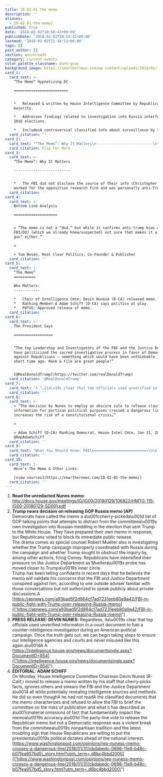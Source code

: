 ```yaml
---
title: 18.02.01 the memo
description: ''
aliases:
  - 18-02-01-the-memo/
published: true
date: '2018-02-02T10:50:42+00:00'
publishDate: '2018-02-02T10:50:42+00:00'
lastmod: '2018-02-02T21:48:11+00:00'
tags: []
post_author: []
section: quickreads
category: current events
color_palette_classname: dark-gray
background_image: https://smarthernews.com/wp-content/uploads/2018/01/flags-scaled.jpg
card_1:
  card_text: >-
    “The Memo” Hypnotizing DC

    =========================


    *   Released & written by House Intelligence Committee by Republican
    majority.

    *   Addresses findings related to investigation into Russia interference in
    2016 elections.

    *   IncludesA controversial classified info about surveillance by the FBI.
  card_citation: ''
card_2:
  card_text: "“The Memo”: Why It Matters\n--------------------------\n\n*   Memo alleges the FBI used info from a person hired by the Democrat National Committee & Clinton campaign to obtain a warrant to secretly a\x1Cspya\x1D on an Americans close to the Trump campaign (Carter Page).\n\nFlip For More"
  card_citation: Flip For More
card_3:
  card_text: >-
    “The Memo”: Why It Matters

    --------------------------


    *   The FBI did not disclose the source of their info (Christopher Steele)
    worked for the opposition research firm and was personally anti-Trump.
  card_citation: ''
card_4:
  card_text: >-
    Bottom Line Analysis

    ====================


    > “The memo is not a “dud,” but while it confirms anti-trump bias at top of
    FBI/DOJ (which we already knew/suspected) not sure that makes it a “smoking
    gun” either.”

    > 

    > Tom Bevan, Real Clear Politics, Co-Founder & Publisher
  card_citation: ''
card_5:
  card_text: |-
    “The Memo”
    ==========

    Who Matters:
    ------------

    *   Chair of Intelligence Cmte: Devin NunesA (R-CA) released memo.
    *   Ranking Member:A Adam Schiff (D-CA) says politics at play.
    *   POTUS: Approved release of memo.
  card_citation: ''
card_6:
  card_text: >-
    The President Says

    ==================


    “The top Leadership and Investigators of the FBI and the Justice Department
    have politicized the sacred investigative process in favor of Democrats and
    against Republicans – something which would have been unthinkable just a
    short time ago. Rank & File are great people!”


    [@RealDonaldTrump](https://twitter.com/realDonaldTrump)
  card_citation: '@RealDonaldTrump'
card_7:
  card_text: "> “…ita\x19s clear that top officials used unverified information in a court document to fuel a counter-intelligence investigation during an American political campaign\n> \n> Devin Nunes (R-CA) Chair of House Intelligence Cmte, Jan 31, 2018"
  card_citation: ''
card_8:
  card_text: >-
    > “The decision by Nunes to employ an obscure rule to release classified
    information for partisan political purposes crossed a dangerous line, and
    increases the risk of a constitutional crisis…”

    > 

    > Adam Schiff (D-CA) Ranking Democrat, House Intel Cmte, Jan 31, 2018 via
    @RepAdamSchiff
  card_citation: ''
card_9:
  card_text: "What You Should Know: FBI\n=========================\n\n*   FBI statement:A A “grave concerns” about memo’s accuracy\n*   Surveillance of Americans by the FBI is approved throughA FISA courts a\x13 similar to getting a warrant in aA classifiedA setting.\n*   However, if you’re “spied” on by FBI, you would not be told."
  card_citation: ''
card_10:
  card_text: |-
    Here's The Memo & Other Links:

    [view sources](https://smarthernews.com/18-02-01-the-memo/)
  card_citation: ''
---
```

1.  **Read the unredacted Nunes memo**: http://docs.house.gov/meetings/IG/IG00/20180129/106822/HMTG-115-IG00-20180129-SD001.pdf
2.  **Trump nears decision on releasing GOP Russia memo (AP)**  
    Democrats have called the memo a a\\u001ccherry-pickeda\\u001d list of GOP talking points that attempts to distract from the committeea\\u0019s own investigation into Russian meddling in the election that sent Trump to the White House. They have prepared their own memo in response, but Republicans voted to block its immediate public release.  
    The drama comes as special counsel Robert Mueller also is investigating whether the Trump campaign improperly coordinated with Russia during the campaign and whether Trump sought to obstruct the inquiry by, among other actions, firing Comey. Republicans have intensified their pressure on the Justice Department as Muellera\\u0019s probe has moved closer to Trumpa\\u0019s inner circle.  
    Trump has been telling confidants in recent days that he believes the memo will validate his concerns that the FBI and Justice Department conspired against him, according to one outside adviser familiar with those conversations but not authorized to speak publicly about private discussions.A [https://apnews.com/a93bad5f2d964cf7ad7231eeb80a9a42/FBI-in-public-fight-with-Trump-over-releasing-Russia-memo](\"https://apnews.com/a93bad5f2d964cf7ad7231eeb80a9a42/FBI-in-public-fight-with-Trump-over-releasing-Russia-memo\")
3.  **PRESS RELEASE: DEVIN NUNES:** Regardless, ita\\u0019s clear that top officials used unverified information in a court document to fuel a counter-intelligence investigation during an American political campaign. Once the truth gets out, we can begin taking steps to ensure our intelligence agencies and courts are never misused like this again.a\\u001dA A [https://intelligence.house.gov/news/documentsingle.aspx?DocumentID=854](\"https://intelligence.house.gov/news/documentsingle.aspx?DocumentID=854\")
4.  **EDITORIAL: ADAM SCHIFF**  
    On Monday, House Intelligence Committee Chairman Devin Nunes (R-Calif.) moved to release a memo written by his staff that cherry-picks facts, ignores others and smears the FBI and the Justice Department a\\u0014 all while potentially revealing intelligence sources and methods. He did so even thoughA he had not readA the classified documents that the memo characterizes and refused to allow the FBI to brief the committee on the risks of publication and what it has described as a\\u001cmaterial omissions of fact that fundamentally impact the memoa\\u0019s accuracy.a\\u001d The party-line vote to release the Republican memo but not a Democratic response was a violent break from the committeea\\u0019s nonpartisan tradition and the latest troubling sign that House Republicans are willing to put the presidenta\\u0019s political dictates ahead of the national interest.[https://www.washingtonpost.com/opinions/rep-nuness-memo-crosses-a-dangerous-line/2018/01/31/cbdabedc-0696-11e8-b48c-b07fea957bd5\_story.html?utm\_term=.d6bc4bbd2000](\"https://www.washingtonpost.com/opinions/rep-nuness-memo-crosses-a-dangerous-line/2018/01/31/cbdabedc-0696-11e8-b48c-b07fea957bd5_story.html?utm_term=.d6bc4bbd2000\")